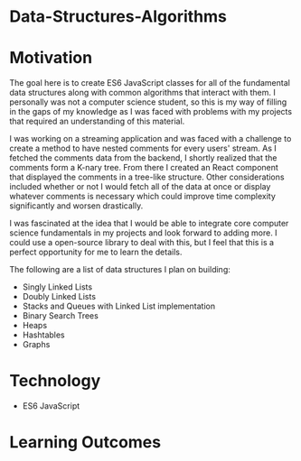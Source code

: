 # Data-Structures-Algorithms

# Motivation

The goal here is to create ES6 JavaScript classes for all of the fundamental data structures along with common algorithms that interact with them. I personally was not a computer science student, so this is my way of filling in the gaps of my knowledge as I was faced with problems with my projects that required an understanding of this material.

I was working on a streaming application and was faced with a challenge to create a method to have nested comments for every users' stream. As I fetched the comments data from the backend, I shortly realized that the comments form a K-nary tree. From there I created an React component that displayed the comments in a tree-like structure. Other considerations included whether or not I would fetch all of the data at once or display whatever comments is necessary which could improve time complexity significantly and worsen drastically.

I was fascinated at the idea that I would be able to integrate core computer science fundamentals in my projects and look forward to adding more. I could use a open-source library to deal with this, but I feel that this is a perfect opportunity for me to learn the details.

The following are a list of data structures I plan on building:

- Singly Linked Lists
- Doubly Linked Lists
- Stacks and Queues with Linked List implementation
- Binary Search Trees
- Heaps
- Hashtables
- Graphs

# Technology
- ES6 JavaScript

# Learning Outcomes
